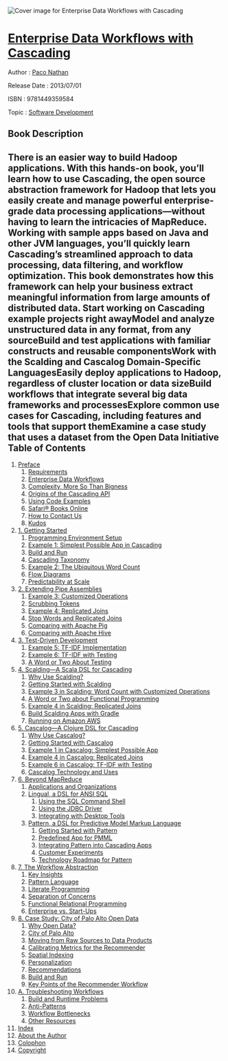 ![Cover image for Enterprise Data Workflows with Cascading](https://imgdetail.ebookreading.net/cover/cover/software_development/EB9781449359584.jpg)

[Enterprise Data Workflows with Cascading](https://ebookreading.net/view/book/Enterprise+Data+Workflows+with+Cascading-EB9781449359584_1.html "Enterprise Data Workflows with Cascading")
====================================================================================================================

Author : [Paco Nathan](https://ebookreading.net/search/author/Paco+Nathan)

Release Date : 2013/07/01

ISBN : 9781449359584

Topic : [Software Development](https://ebookreading.net/search/category/software-development)

Book Description
-----------------

There is an easier way to build Hadoop applications. With this hands-on book, you’ll learn how to use Cascading, the open source abstraction framework for Hadoop that lets you easily create and manage powerful enterprise-grade data processing applications—without having to learn the intricacies of MapReduce.
Working with sample apps based on Java and other JVM languages, you’ll quickly learn Cascading’s streamlined approach to data processing, data filtering, and workflow optimization. This book demonstrates how this framework can help your business extract meaningful information from large amounts of distributed data.
Start working on Cascading example projects right awayModel and analyze unstructured data in any format, from any sourceBuild and test applications with familiar constructs and reusable componentsWork with the Scalding and Cascalog Domain-Specific LanguagesEasily deploy applications to Hadoop, regardless of cluster location or data sizeBuild workflows that integrate several big data frameworks and processesExplore common use cases for Cascading, including features and tools that support themExamine a case study that uses a dataset from the Open Data Initiative              
Table of Contents
-----------------

1. [Preface](https://ebookreading.net/view/book/Enterprise+Data+Workflows+with+Cascading-EB9781449359584_4.html)
    1. [Requirements](https://ebookreading.net/view/book/Enterprise+Data+Workflows+with+Cascading-EB9781449359584_4.html#_requirements)
    1. [Enterprise Data Workflows](https://ebookreading.net/view/book/Enterprise+Data+Workflows+with+Cascading-EB9781449359584_4.html#_enterprise_data_wo)
    1. [Complexity, More So Than Bigness](https://ebookreading.net/view/book/Enterprise+Data+Workflows+with+Cascading-EB9781449359584_4.html#_complexity_more_so)
    1. [Origins of the Cascading API](https://ebookreading.net/view/book/Enterprise+Data+Workflows+with+Cascading-EB9781449359584_4.html#_origins_of_the_cas)
    1. [Using Code Examples](https://ebookreading.net/view/book/Enterprise+Data+Workflows+with+Cascading-EB9781449359584_4.html#_using_code_example)
    1. [Safari® Books Online](https://ebookreading.net/view/book/Enterprise+Data+Workflows+with+Cascading-EB9781449359584_4.html#_safari_books_onlin)
    1. [How to Contact Us](https://ebookreading.net/view/book/Enterprise+Data+Workflows+with+Cascading-EB9781449359584_4.html#_how_to_contact_us)
    1. [Kudos](https://ebookreading.net/view/book/Enterprise+Data+Workflows+with+Cascading-EB9781449359584_4.html#_kudos)
1. [1. Getting Started](https://ebookreading.net/view/book/Enterprise+Data+Workflows+with+Cascading-EB9781449359584_5.html)
    1. [Programming Environment Setup](https://ebookreading.net/view/book/Enterprise+Data+Workflows+with+Cascading-EB9781449359584_5.html#_programming_enviro)
    1. [Example 1: Simplest Possible App in Cascading](https://ebookreading.net/view/book/Enterprise+Data+Workflows+with+Cascading-EB9781449359584_5.html#example1_simplest)
    1. [Build and Run](https://ebookreading.net/view/book/Enterprise+Data+Workflows+with+Cascading-EB9781449359584_5.html#_build_and_run)
    1. [Cascading Taxonomy](https://ebookreading.net/view/book/Enterprise+Data+Workflows+with+Cascading-EB9781449359584_5.html#_cascading_taxonomy)
    1. [Example 2: The Ubiquitous Word Count](https://ebookreading.net/view/book/Enterprise+Data+Workflows+with+Cascading-EB9781449359584_5.html#example2_ubiword)
    1. [Flow Diagrams](https://ebookreading.net/view/book/Enterprise+Data+Workflows+with+Cascading-EB9781449359584_5.html#_flow_diagrams)
    1. [Predictability at Scale](https://ebookreading.net/view/book/Enterprise+Data+Workflows+with+Cascading-EB9781449359584_5.html#_predictability_at_)
1. [2. Extending Pipe Assemblies](https://ebookreading.net/view/book/Enterprise+Data+Workflows+with+Cascading-EB9781449359584_6.html)
    1. [Example 3: Customized Operations](https://ebookreading.net/view/book/Enterprise+Data+Workflows+with+Cascading-EB9781449359584_6.html#example3_custop)
    1. [Scrubbing Tokens](https://ebookreading.net/view/book/Enterprise+Data+Workflows+with+Cascading-EB9781449359584_6.html#_scrubbing_tokens)
    1. [Example 4: Replicated Joins](https://ebookreading.net/view/book/Enterprise+Data+Workflows+with+Cascading-EB9781449359584_6.html#rep-joins4)
    1. [Stop Words and Replicated Joins](https://ebookreading.net/view/book/Enterprise+Data+Workflows+with+Cascading-EB9781449359584_6.html#_stop_words_and_rep)
    1. [Comparing with Apache Pig](https://ebookreading.net/view/book/Enterprise+Data+Workflows+with+Cascading-EB9781449359584_6.html#_comparing_with_apa)
    1. [Comparing with Apache Hive](https://ebookreading.net/view/book/Enterprise+Data+Workflows+with+Cascading-EB9781449359584_6.html#_comparing_with_apa)
1. [3. Test-Driven Development](https://ebookreading.net/view/book/Enterprise+Data+Workflows+with+Cascading-EB9781449359584_7.html)
    1. [Example 5: TF-IDF Implementation](https://ebookreading.net/view/book/Enterprise+Data+Workflows+with+Cascading-EB9781449359584_7.html#tf-idfexample5)
    1. [Example 6: TF-IDF with Testing](https://ebookreading.net/view/book/Enterprise+Data+Workflows+with+Cascading-EB9781449359584_7.html#example6)
    1. [A Word or Two About Testing](https://ebookreading.net/view/book/Enterprise+Data+Workflows+with+Cascading-EB9781449359584_7.html#_a_word_or_two_abou)
1. [4. Scalding—A Scala DSL for Cascading](https://ebookreading.net/view/book/Enterprise+Data+Workflows+with+Cascading-EB9781449359584_8.html)
    1. [Why Use Scalding?](https://ebookreading.net/view/book/Enterprise+Data+Workflows+with+Cascading-EB9781449359584_8.html#_why_use_scalding)
    1. [Getting Started with Scalding](https://ebookreading.net/view/book/Enterprise+Data+Workflows+with+Cascading-EB9781449359584_8.html#_getting_started_wi)
    1. [Example 3 in Scalding: Word Count with Customized Operations](https://ebookreading.net/view/book/Enterprise+Data+Workflows+with+Cascading-EB9781449359584_8.html#example3_scalding)
    1. [A Word or Two about Functional Programming](https://ebookreading.net/view/book/Enterprise+Data+Workflows+with+Cascading-EB9781449359584_8.html#_a_word_or_two_abou)
    1. [Example 4 in Scalding: Replicated Joins](https://ebookreading.net/view/book/Enterprise+Data+Workflows+with+Cascading-EB9781449359584_8.html#example4_scalding)
    1. [Build Scalding Apps with Gradle](https://ebookreading.net/view/book/Enterprise+Data+Workflows+with+Cascading-EB9781449359584_8.html#_build_scalding_app)
    1. [Running on Amazon AWS](https://ebookreading.net/view/book/Enterprise+Data+Workflows+with+Cascading-EB9781449359584_8.html#_running_on_amazon_)
1. [5. Cascalog—A Clojure DSL for Cascading](https://ebookreading.net/view/book/Enterprise+Data+Workflows+with+Cascading-EB9781449359584_9.html)
    1. [Why Use Cascalog?](https://ebookreading.net/view/book/Enterprise+Data+Workflows+with+Cascading-EB9781449359584_9.html#_why_use_cascalog)
    1. [Getting Started with Cascalog](https://ebookreading.net/view/book/Enterprise+Data+Workflows+with+Cascading-EB9781449359584_9.html#_getting_started_wi)
    1. [Example 1 in Cascalog: Simplest Possible App](https://ebookreading.net/view/book/Enterprise+Data+Workflows+with+Cascading-EB9781449359584_9.html#example1_cascalog)
    1. [Example 4 in Cascalog: Replicated Joins](https://ebookreading.net/view/book/Enterprise+Data+Workflows+with+Cascading-EB9781449359584_9.html#example4_cascalog)
    1. [Example 6 in Cascalog: TF-IDF with Testing](https://ebookreading.net/view/book/Enterprise+Data+Workflows+with+Cascading-EB9781449359584_9.html#example6_cascalog)
    1. [Cascalog Technology and Uses](https://ebookreading.net/view/book/Enterprise+Data+Workflows+with+Cascading-EB9781449359584_9.html#_cascalog_technolog)
1. [6. Beyond MapReduce](https://ebookreading.net/view/book/Enterprise+Data+Workflows+with+Cascading-EB9781449359584_10.html)
    1. [Applications and Organizations](https://ebookreading.net/view/book/Enterprise+Data+Workflows+with+Cascading-EB9781449359584_10.html#_applications_and_o)
    1. [Lingual, a DSL for ANSI SQL](https://ebookreading.net/view/book/Enterprise+Data+Workflows+with+Cascading-EB9781449359584_10.html#_lingual_a_dsl_for_)
        1. [Using the SQL Command Shell](https://ebookreading.net/view/book/Enterprise+Data+Workflows+with+Cascading-EB9781449359584_10.html#_using_the_sql_comm)
        1. [Using the JDBC Driver](https://ebookreading.net/view/book/Enterprise+Data+Workflows+with+Cascading-EB9781449359584_10.html#_using_the_jdbc_dri)
        1. [Integrating with Desktop Tools](https://ebookreading.net/view/book/Enterprise+Data+Workflows+with+Cascading-EB9781449359584_10.html#_integrating_with_d)
    1. [Pattern, a DSL for Predictive Model Markup Language](https://ebookreading.net/view/book/Enterprise+Data+Workflows+with+Cascading-EB9781449359584_10.html#_pattern_a_dsl_for_)
        1. [Getting Started with Pattern](https://ebookreading.net/view/book/Enterprise+Data+Workflows+with+Cascading-EB9781449359584_10.html#_getting_started_wi)
        1. [Predefined App for PMML](https://ebookreading.net/view/book/Enterprise+Data+Workflows+with+Cascading-EB9781449359584_10.html#_predefined_app_for)
        1. [Integrating Pattern into Cascading Apps](https://ebookreading.net/view/book/Enterprise+Data+Workflows+with+Cascading-EB9781449359584_10.html#_integrating_patter)
        1. [Customer Experiments](https://ebookreading.net/view/book/Enterprise+Data+Workflows+with+Cascading-EB9781449359584_10.html#_customer_experimen)
        1. [Technology Roadmap for Pattern](https://ebookreading.net/view/book/Enterprise+Data+Workflows+with+Cascading-EB9781449359584_10.html#_technology_roadmap)
1. [7. The Workflow Abstraction](https://ebookreading.net/view/book/Enterprise+Data+Workflows+with+Cascading-EB9781449359584_11.html)
    1. [Key Insights](https://ebookreading.net/view/book/Enterprise+Data+Workflows+with+Cascading-EB9781449359584_11.html#_key_insights)
    1. [Pattern Language](https://ebookreading.net/view/book/Enterprise+Data+Workflows+with+Cascading-EB9781449359584_11.html#_pattern_language)
    1. [Literate Programming](https://ebookreading.net/view/book/Enterprise+Data+Workflows+with+Cascading-EB9781449359584_11.html#_literate_programmi)
    1. [Separation of Concerns](https://ebookreading.net/view/book/Enterprise+Data+Workflows+with+Cascading-EB9781449359584_11.html#_separation_of_conc)
    1. [Functional Relational Programming](https://ebookreading.net/view/book/Enterprise+Data+Workflows+with+Cascading-EB9781449359584_11.html#_functional_relatio)
    1. [Enterprise vs. Start-Ups](https://ebookreading.net/view/book/Enterprise+Data+Workflows+with+Cascading-EB9781449359584_11.html#_enterprise_vs_star)
1. [8. Case Study: City of Palo Alto Open Data](https://ebookreading.net/view/book/Enterprise+Data+Workflows+with+Cascading-EB9781449359584_12.html)
    1. [Why Open Data?](https://ebookreading.net/view/book/Enterprise+Data+Workflows+with+Cascading-EB9781449359584_12.html#_why_open_data)
    1. [City of Palo Alto](https://ebookreading.net/view/book/Enterprise+Data+Workflows+with+Cascading-EB9781449359584_12.html#_city_of_palo_alto)
    1. [Moving from Raw Sources to Data Products](https://ebookreading.net/view/book/Enterprise+Data+Workflows+with+Cascading-EB9781449359584_12.html#_moving_from_raw_so)
    1. [Calibrating Metrics for the Recommender](https://ebookreading.net/view/book/Enterprise+Data+Workflows+with+Cascading-EB9781449359584_12.html#_calibrating_metric)
    1. [Spatial Indexing](https://ebookreading.net/view/book/Enterprise+Data+Workflows+with+Cascading-EB9781449359584_12.html#_spatial_indexing)
    1. [Personalization](https://ebookreading.net/view/book/Enterprise+Data+Workflows+with+Cascading-EB9781449359584_12.html#_personalization)
    1. [Recommendations](https://ebookreading.net/view/book/Enterprise+Data+Workflows+with+Cascading-EB9781449359584_12.html#_recommendations)
    1. [Build and Run](https://ebookreading.net/view/book/Enterprise+Data+Workflows+with+Cascading-EB9781449359584_12.html#_build_and_run_2)
    1. [Key Points of the Recommender Workflow](https://ebookreading.net/view/book/Enterprise+Data+Workflows+with+Cascading-EB9781449359584_12.html#_key_points_of_the_)
1. [A. Troubleshooting Workflows](https://ebookreading.net/view/book/Enterprise+Data+Workflows+with+Cascading-EB9781449359584_13.html)
    1. [Build and Runtime Problems](https://ebookreading.net/view/book/Enterprise+Data+Workflows+with+Cascading-EB9781449359584_13.html#_build_and_runtime_)
    1. [Anti-Patterns](https://ebookreading.net/view/book/Enterprise+Data+Workflows+with+Cascading-EB9781449359584_13.html#_anti_patterns)
    1. [Workflow Bottlenecks](https://ebookreading.net/view/book/Enterprise+Data+Workflows+with+Cascading-EB9781449359584_13.html#_workflow_bottlenec)
    1. [Other Resources](https://ebookreading.net/view/book/Enterprise+Data+Workflows+with+Cascading-EB9781449359584_13.html#_other_resources)
1. [Index](https://ebookreading.net/view/book/Enterprise+Data+Workflows+with+Cascading-EB9781449359584_14.html)
1. [About the Author](https://ebookreading.net/view/book/Enterprise+Data+Workflows+with+Cascading-EB9781449359584_15.html)
1. [Colophon](https://ebookreading.net/view/book/Enterprise+Data+Workflows+with+Cascading-EB9781449359584_16.html)
1. [Copyright](https://ebookreading.net/view/book/Enterprise+Data+Workflows+with+Cascading-EB9781449359584_17.html)
